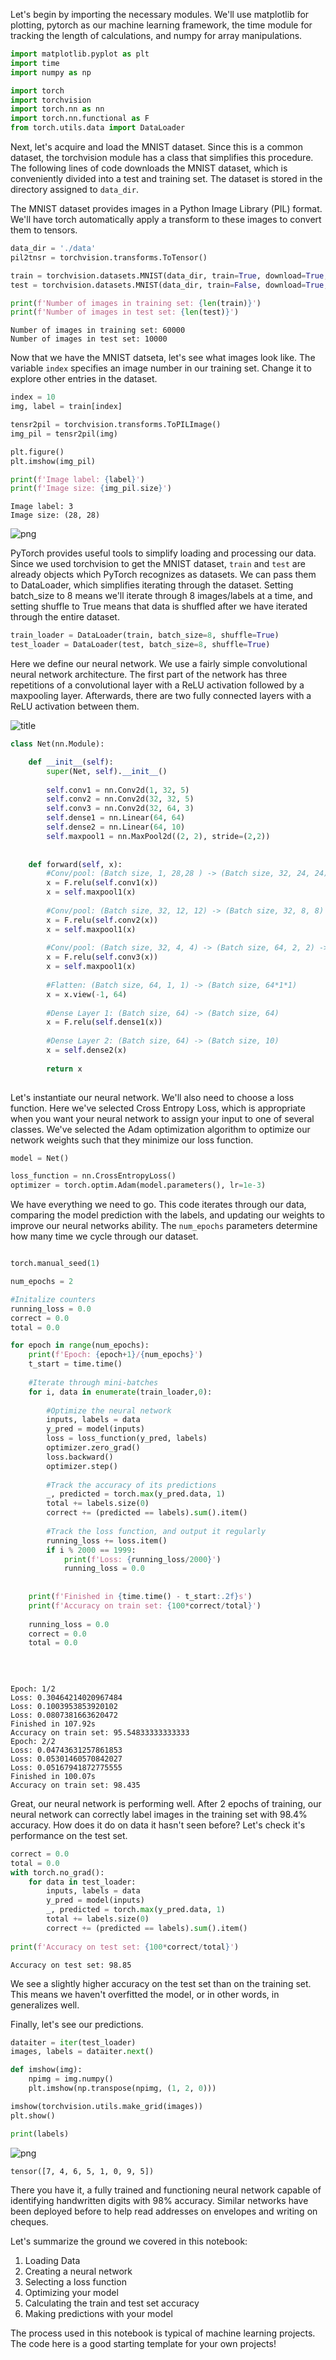 
Let's begin by importing the necessary modules. We'll use matplotlib for plotting, pytorch as our machine learning framework, the time module for tracking the length of calculations, and numpy for array manipulations. 


```python
import matplotlib.pyplot as plt
import time
import numpy as np

import torch
import torchvision
import torch.nn as nn
import torch.nn.functional as F
from torch.utils.data import DataLoader
```

Next, let's acquire and load the MNIST dataset. Since this is a common dataset, the torchvision module has a class that simplifies this procedure. The following lines of code downloads the MNIST dataset, which is conveniently divided into a test and training set. The dataset is stored in the directory assigned to ``data_dir``. 

The MNIST dataset provides images in a Python Image Library (PIL) format. We'll have torch automatically apply a transform to these images to convert them to tensors.


```python
data_dir = './data'
pil2tnsr = torchvision.transforms.ToTensor()

train = torchvision.datasets.MNIST(data_dir, train=True, download=True, transform=pil2tnsr)
test = torchvision.datasets.MNIST(data_dir, train=False, download=True, transform=pil2tnsr)

print(f'Number of images in training set: {len(train)}')
print(f'Number of images in test set: {len(test)}')

```

    Number of images in training set: 60000
    Number of images in test set: 10000


Now that we have the MNIST datseta, let's see what images look like. The variable ``index`` specifies an image number in our training set. Change it to explore other entries in the dataset.


```python
index = 10
img, label = train[index]

tensr2pil = torchvision.transforms.ToPILImage()
img_pil = tensr2pil(img)

plt.figure()
plt.imshow(img_pil)

print(f'Image label: {label}')
print(f'Image size: {img_pil.size}')
```

    Image label: 3
    Image size: (28, 28)



![png](mnist_files/mnist_5_1.png)


PyTorch provides useful tools to simplify loading and processing our data. Since we used torchvision to get the MNIST dataset,  ``train`` and ``test`` are already objects which PyTorch recognizes as datasets. We can pass them to DataLoader, which simplifies iterating through the dataset. Setting batch_size to 8 means we'll iterate through 8 images/labels at a time, and setting shuffle to True means that data is shuffled after we have iterated through the entire dataset.


```python
train_loader = DataLoader(train, batch_size=8, shuffle=True)
test_loader = DataLoader(test, batch_size=8, shuffle=True)
```

Here we define our neural network. We use a fairly simple convolutional neural network architecture. The first part of the network has three repetitions of a convolutional layer with a ReLU activation followed by a maxpooling layer. Afterwards, there are two fully connected layers with a ReLU activation between them.

![title](nn_relu.png)


```python
class Net(nn.Module):

    def __init__(self):
        super(Net, self).__init__()
        
        self.conv1 = nn.Conv2d(1, 32, 5)
        self.conv2 = nn.Conv2d(32, 32, 5)
        self.conv3 = nn.Conv2d(32, 64, 3)
        self.dense1 = nn.Linear(64, 64)
        self.dense2 = nn.Linear(64, 10)
        self.maxpool1 = nn.MaxPool2d((2, 2), stride=(2,2))
        
        
    def forward(self, x):
        #Conv/pool: (Batch size, 1, 28,28 ) -> (Batch size, 32, 24, 24) -> (Batch size, 32, 12, 12)
        x = F.relu(self.conv1(x))
        x = self.maxpool1(x)
        
        #Conv/pool: (Batch size, 32, 12, 12) -> (Batch size, 32, 8, 8) -> (Batch size, 32, 4, 4)
        x = F.relu(self.conv2(x))
        x = self.maxpool1(x)
        
        #Conv/pool: (Batch size, 32, 4, 4) -> (Batch size, 64, 2, 2) -> (Batch size, 64, 1, 1)
        x = F.relu(self.conv3(x))
        x = self.maxpool1(x)
        
        #Flatten: (Batch size, 64, 1, 1) -> (Batch size, 64*1*1)
        x = x.view(-1, 64)
        
        #Dense Layer 1: (Batch size, 64) -> (Batch size, 64)
        x = F.relu(self.dense1(x))
        
        #Dense Layer 2: (Batch size, 64) -> (Batch size, 10)
        x = self.dense2(x)
        
        return x
        
```

Let's instantiate our neural network. We'll also need to choose a loss function. Here we've selected Cross Entropy Loss, which is appropriate when you want your neural network to assign your input to one of several classes. We've selected the Adam optimization algorithm to optimize our network weights such that they minimize our loss function. 


```python
model = Net()

loss_function = nn.CrossEntropyLoss()
optimizer = torch.optim.Adam(model.parameters(), lr=1e-3)
```

We have everything we need to go. This code iterates through our data, comparing the model prediction with the labels, and updating our weights to improve our neural networks ability. The ``num_epochs`` parameters determine how many time we cycle through our dataset.


```python

torch.manual_seed(1)

num_epochs = 2 

#Initalize counters
running_loss = 0.0
correct = 0.0
total = 0.0

for epoch in range(num_epochs):
    print(f'Epoch: {epoch+1}/{num_epochs}')
    t_start = time.time()
    
    #Iterate through mini-batches
    for i, data in enumerate(train_loader,0):
        
        #Optimize the neural network
        inputs, labels = data
        y_pred = model(inputs)
        loss = loss_function(y_pred, labels)
        optimizer.zero_grad()
        loss.backward()
        optimizer.step()
        
        #Track the accuracy of its predictions
        _, predicted = torch.max(y_pred.data, 1)
        total += labels.size(0)
        correct += (predicted == labels).sum().item()
        
        #Track the loss function, and output it regularly
        running_loss += loss.item()
        if i % 2000 == 1999:
            print(f'Loss: {running_loss/2000}')
            running_loss = 0.0
        
    
    print(f'Finished in {time.time() - t_start:.2f}s')
    print(f'Accuracy on train set: {100*correct/total}')
    
    running_loss = 0.0
    correct = 0.0
    total = 0.0
            
        
    
```

    Epoch: 1/2
    Loss: 0.30464214020967484
    Loss: 0.1003953853920102
    Loss: 0.0807381663620472
    Finished in 107.92s
    Accuracy on train set: 95.54833333333333
    Epoch: 2/2
    Loss: 0.04743631257861853
    Loss: 0.05301460570842027
    Loss: 0.05167941872775555
    Finished in 100.07s
    Accuracy on train set: 98.435


Great, our neural network is performing well. After 2 epochs of training, our neural network can correctly label images in the training set with 98.4% accuracy. How does it do on data it hasn't seen before? Let's check it's performance on the test set.


```python
correct = 0.0
total = 0.0
with torch.no_grad():
    for data in test_loader:
        inputs, labels = data
        y_pred = model(inputs)
        _, predicted = torch.max(y_pred.data, 1)
        total += labels.size(0)
        correct += (predicted == labels).sum().item()
        
print(f'Accuracy on test set: {100*correct/total}')
```

    Accuracy on test set: 98.85


We see a slightly higher accuracy on the test set than on the training set. This means we haven't overfitted the model, or in other words, in generalizes well. 

Finally, let's see our predictions. 


```python
dataiter = iter(test_loader)
images, labels = dataiter.next()

def imshow(img):
    npimg = img.numpy()
    plt.imshow(np.transpose(npimg, (1, 2, 0)))

imshow(torchvision.utils.make_grid(images))
plt.show()

print(labels)
```


![png](mnist_files/mnist_17_0.png)


    tensor([7, 4, 6, 5, 1, 0, 9, 5])


There you have it, a fully trained and functioning neural network capable of identifying handwritten digits with 98% accuracy. Similar networks have been deployed before to help read addresses on envelopes and writing on cheques.

Let's summarize the ground we covered in this notebook:
1. Loading Data
2. Creating a neural network
3. Selecting a loss function
4. Optimizing your model
5. Calculating the train and test set accuracy
6. Making predictions with your model



The process used in this notebook is typical of machine learning projects. The code here is a good starting template for your own projects!
